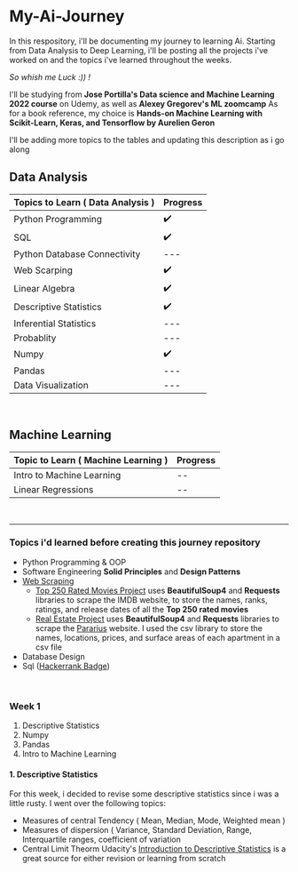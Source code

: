 # My-Ai-Journey
In this respository, i'll be documenting my journey to learning Ai. 
Starting from Data Analysis to Deep Learning, i'll be posting all the projects i've worked on and the topics i've learned throughout the weeks. 

*So whish me Luck :)) !*

I'll be studying from **Jose Portilla's Data science and Machine Learning 2022 course** on Udemy, as well as **Alexey Gregorev's ML zoomcamp**
As for a book reference, my choice is **Hands-on Machine Learning with Scikit-Learn, Keras, and Tensorflow by Aurelien Geron**

I'll be adding more topics to the tables and updating this description as i go along

## Data Analysis
| Topics to Learn ( Data Analysis ) | Progress |                               
| --- | --- |
| Python Programming | :heavy_check_mark: |
| SQL | :heavy_check_mark: |
| Python Database Connectivity | --- |
| Web Scarping | :heavy_check_mark: |
| Linear Algebra | :heavy_check_mark: |
| Descriptive Statistics | :heavy_check_mark: |
| Inferential Statistics | --- |
| Probablity | --- |
| Numpy | :heavy_check_mark: |
| Pandas | --- |
| Data Visualization | --- |


<br>

## Machine Learning

| Topic to Learn ( Machine Learning ) | Progress | 
| --- | --- |
| Intro to Machine Learning | -- |
| Linear Regressions | -- |

<br>
<hr/>


### Topics i'd learned before creating this journey repository
- Python Programming & OOP
- Software Engineering **Solid Principles** and **Design Patterns**
- [Web Scraping](https://github.com/Mariam22-hub/My-Ai-Journey/tree/main/Web%20Scraping)
  - [Top 250 Rated Movies Project](https://github.com/Mariam22-hub/My-Ai-Journey/tree/main/Web%20Scraping/Top%20250%20rated%20movies) uses **BeautifulSoup4** and **Requests** libraries to    scrape the IMDB website, to store the names, ranks, ratings, and release dates of all the **Top 250 rated movies**
  - [Real Estate Project](https://github.com/Mariam22-hub/My-Ai-Journey/tree/main/Web%20Scraping/Real%20Estate%20housing) uses **BeautifulSoup4** and **Requests** libraries to scrape the [Pararius](https://www.pararius.com/apartments/amsterdam) website. I used the csv library to store the names, locations, prices, and surface areas of each apartment in a csv file 
- Database Design
- Sql ([Hackerrank Badge](https://www.hackerrank.com/h11410120200528?badge=sql&stars=3&level=2&hr_r=1&utm_campaign=social-buttons&utm_medium=facebook&utm_source=badge_share_profile&social=linkedin&fbclid=IwAR1PupmABngD-pVdOEsAD_b06MitIic9ccaM5voIZcx2zI_ORi9Zu1eVrYs)) 

<br>

### Week 1
1. Descriptive Statistics
2. Numpy
3. Pandas
4. Intro to Machine Learning

#### 1. Descriptive Statistics
For this week, i decided to revise some descriptive statistics since i was a little rusty. I went over the following topics:
- Measures of central Tendency ( Mean, Median, Mode, Weighted mean )
- Measures of dispersion ( Variance, Standard Deviation, Range, Interquartile ranges, coefficient of variation
- Central Limit Theorm
Udacity's [Introduction to Descriptive Statistics](https://www.udacity.com/course/intro-to-descriptive-statistics--ud827) is a great source for either revision or learning from scratch
